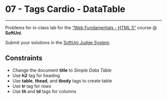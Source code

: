 ﻿# 07 - Tags Cardio - DataTable
------
Problems for in-class lab for the [“Web Fundamentals - HTML 5”](https://softuni.bg/trainings/2265/web-fundamentals-html5-january-2019/) course @ **SoftUni**.

Submit your solutions in the [SoftUni Judge System](https://judge.softuni.bg/Contests/1136/Introduction-to-HTML-and-CSS).

## Constraints
 * Change the document **title** to *Simple Data Table*
 * Use **h2** tag for heading
 * Use **table**, **thead**, and **tbody** tags to create table 
 * Use **tr** tag for rows
 * Use **th** and **td** tags for columns
